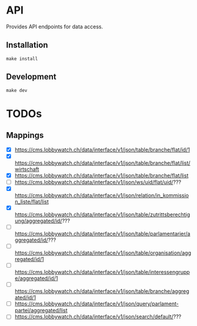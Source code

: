 # API

Provides API endpoints for data access.

## Installation

```shell
make install
```

## Development

```shell
make dev
```

# TODOs

## Mappings

* [x] https://cms.lobbywatch.ch/data/interface/v1/json/table/branche/flat/id/1
* [x] https://cms.lobbywatch.ch/data/interface/v1/json/table/branche/flat/list/wirtschaft
* [x] https://cms.lobbywatch.ch/data/interface/v1/json/table/branche/flat/list
* [ ] https://cms.lobbywatch.ch/data/interface/v1/json/ws/uid/flat/uid/???
* [x] https://cms.lobbywatch.ch/data/interface/v1/json/relation/in_kommission_liste/flat/list
* [x] https://cms.lobbywatch.ch/data/interface/v1/json/table/zutrittsberechtigung/aggregated/id/???
* [ ] https://cms.lobbywatch.ch/data/interface/v1/json/table/parlamentarier/aggregated/id/???
* [ ] https://cms.lobbywatch.ch/data/interface/v1/json/table/organisation/aggregated/id/1
* [ ] https://cms.lobbywatch.ch/data/interface/v1/json/table/interessengruppe/aggregated/id/1
* [ ] https://cms.lobbywatch.ch/data/interface/v1/json/table/branche/aggregated/id/1
* [ ] https://cms.lobbywatch.ch/data/interface/v1/json/query/parlament-partei/aggregated/list
* [ ] https://cms.lobbywatch.ch/data/interface/v1/json/search/default/???

